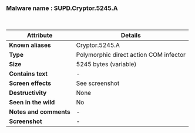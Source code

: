 <h3>Malware name	: SUPD.Cryptor.5245.A </h3><br>

| **Attribute**          | **Details** |
|------------------------|------------|
| **Known aliases**      | Cryptor.5245.A |
| **Type**              | Polymorphic direct action COM infector |
| **Size** | 5245 bytes (variable) |
| **Contains text**     | - |
| **Screen effects**    | See screenshot |
| **Destructivity**     | None |
| **Seen in the wild**  | No |
| **Notes and comments** | - |
| **Screenshot** | - |









